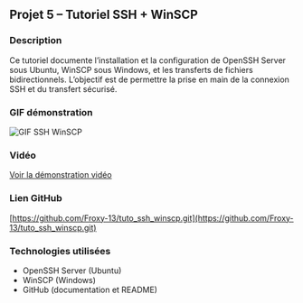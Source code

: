 ## Projet 5 – Tutoriel SSH + WinSCP

### Description
Ce tutoriel documente l’installation et la configuration de OpenSSH Server sous Ubuntu, WinSCP sous Windows, et les transferts de fichiers bidirectionnels. L’objectif est de permettre la prise en main de la connexion SSH et du transfert sécurisé.

### GIF démonstration
![GIF SSH WinSCP](https://drive.google.com/file/d/1WNxg9xkF_t3NeBPcG9JSQYkkiEYBr-24/view?usp=drive_link)

### Vidéo
[Voir la démonstration vidéo](https://drive.google.com/file/d/1YEjN_6EJyYdtpWtBLk3btk1YDkmkyPMp/view?usp=drive_link)

### Lien GitHub
[https://github.com/Froxy-13/tuto_ssh_winscp.git](https://github.com/Froxy-13/tuto_ssh_winscp.git)

### Technologies utilisées
- OpenSSH Server (Ubuntu)
- WinSCP (Windows)
- GitHub (documentation et README)
